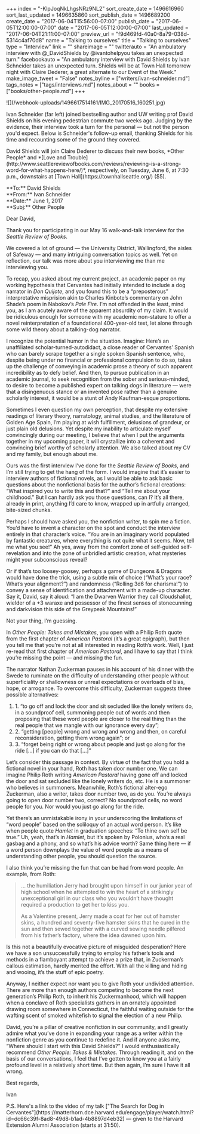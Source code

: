 +++
index = "-KlpJoqNkLhgsNRz9NL2"
sort_create_date = 1496616960
sort_last_updated = 1496635860
sort_publish_date = 1496689200
create_date = "2017-06-04T15:56:00-07:00"
publish_date = "2017-06-05T12:00:00-07:00"
date = "2017-06-05T12:00:00-07:00"
last_updated = "2017-06-04T21:11:00-07:00"
preview_url = "f9d469fd-40a0-8a79-038d-5314c4af70d8"
name = "Talking to ourselves"
title = "Talking to ourselves"
type = "Interview"
link = ""
shareimage = ""
twitterauto = "An ambulatory interview with @_DavidShields by @ivantohelpyou takes an unexpected turn."
facebookauto = "An ambulatory interview with David Shields by Ivan Schneider takes an unexpected turn. Shields will be at Town Hall tomorrow night with Claire Dederer, a great alternate to our Event of the Week."
make_image_tweet = "False"
notes_byline = ["writers/ivan-schneider.md"]
tags_notes = ["tags/interviews.md"]
notes_about = ""
books = ["books/other-people.md"]
+++
<p class="image-left">![](/webhook-uploads/1496617514161/IMG_20170516_160251.jpg)</p>

<p class="intro">
Ivan Schneider (far left) joined bestselling author and UW writing prof David Shields on his evening pedestrian commute two weeks ago. Judging by the evidence, their interview took a turn for the personal &mdash; but not the person you'd expect. Below is Schneider's follow-up email, thanking Shields for his time and recounting some of the ground they covered.</p>

<p class="intro">
David Shields will join Claire Dederer to discuss their new books, *Other People* and *[Love and Trouble](http://www.seattlereviewofbooks.com/reviews/reviewing-is-a-strong-word-for-what-happens-here/)*, respectively, on Tuesday, June 6, at 7:30 p.m., downstairs at [Town Hall](https://townhallseattle.org/) ($5).
</p>

<div class="break"></div>

<p class="noindent">**To:** David Shields<br>
**From:** Ivan Schneider<br>
**Date:** June 1, 2017<br>
**Subj:** Other People</p>

<p class="noindent">Dear David,</p>

<p class="noindent">Thank you for participating in our May 16 walk-and-talk interview for the <em>Seattle Review of Books</em>.</p>

We covered a lot of ground &mdash; the University District, Wallingford, the aisles of Safeway &mdash; and many intriguing conversation topics as well. Yet on reflection, our talk was more about you interviewing me than me interviewing you.

To recap, you asked about my current project, an academic paper on my working hypothesis that Cervantes had initially intended to include a dog narrator in <em>Don Quijote</em>, and you found this to be a “preposterous” interpretative misprision akin to Charles Kinbote’s commentary on John Shade’s poem in Nabokov’s <em>Pale Fire</em>. I’m not offended in the least, mind you, as I am acutely aware of the apparent absurdity of my claim. It would be ridiculous enough for someone with my academic non-stature to offer a novel reinterpretation of a foundational 400-year-old text, let alone through some wild theory about a talking-dog narrator.

I recognize the potential humor in the situation. Imagine: Here’s an unaffiliated scholar-turned-autodidact, a close reader of Cervantes’ Spanish who can barely scrape together a single spoken Spanish sentence, who, despite being under no financial or professional compulsion to do so, takes up the challenge of conveying in academic prose a theory of such apparent incredibility as to defy belief. And then, to pursue publication in an academic journal, to seek recognition from the sober and serious-minded, to desire to become a published expert on talking dogs in literature &mdash; were that a disingenuous stance or an invented pose rather than a genuine scholarly interest, it would be a stunt of Andy Kaufman-esque proportions.

Sometimes I even question my own perception, that despite my extensive readings of literary theory, narratology, animal studies, and the literature of Golden Age Spain, I’m playing at wish fulfillment, delusions of grandeur, or just plain old delusions. Yet despite my inability to articulate myself convincingly during our meeting, I believe that when I put the arguments together in my upcoming paper, it will crystallize into a coherent and convincing brief worthy of scholarly attention.
We also talked about my CV and my family, but enough about me.

Ours was the first interview I’ve done for the <em>Seattle Review of Books</em>, and I’m still trying to get the hang of the form. I would imagine that it’s easier to interview authors of fictional novels, as I would be able to ask basic questions about the nonfictional basis for the author’s fictional creations: “What inspired you to write this and that?” and “Tell me about your childhood.” But I can hardly ask you those questions, can I? It’s all there, already in print, anything I’d care to know, wrapped up in artfully arranged, bite-sized chunks.

Perhaps I should have asked you, the nonfiction writer, to spin me a fiction. You’d have to invent a character on the spot and conduct the interview entirely in that character’s voice. “You are in an imaginary world populated by fantastic creatures, where everything is not quite what it seems. Now, tell me what you see!” Ah yes, away from the comfort zone of self-guided self-revelation and into the zone of unbridled artistic creation, what mysteries might your subconscious reveal?

Or if that’s too loosey-goosey, perhaps a game of Dungeons &amp; Dragons would have done the trick, using a subtle mix of choice (“What’s your race? What’s your alignment?”) and randomness (“Rolling 3d6 for charisma!”) to convey a sense of identification and attachment with a made-up character. Say it, David, say it aloud: “I am the Dwarven Warrior they call Cloudshallot, wielder of a +3 waraxe and possessor of the finest senses of stonecunning and darkvision this side of the Greypeak Mountains!”

Not your thing, I’m guessing.

In <em>Other People: Takes and Mistakes</em>, you open with a Philip Roth quote from the first chapter of <em>American Pastoral</em> (it’s a great epigraph), but then you tell me that you’re not at all interested in reading Roth’s work. Well, I just re-read that first chapter of <em>American Pastoral</em>, and I have to say that I think you’re missing the point &mdash; and missing the fun.

The narrator Nathan Zuckerman pauses in his account of his dinner with the Swede to ruminate on the difficulty of understanding other people without superficiality or shallowness or unreal expectations or overloads of bias, hope, or arrogance. To overcome this difficulty, Zuckerman suggests three possible alternatives:

<ol>
<li>1. “to go off and lock the door and sit secluded like the lonely writers do, in a soundproof cell, summoning people out of words and then proposing that these word people are closer to the real thing than the real people that we mangle with our ignorance every day”;</li>

<li>2. “getting [people] wrong and wrong and wrong and then, on careful reconsideration, getting them wrong again”; or</li>

<li>3. “forget being right or wrong about people and just go along for the ride [&#8230;] if you can do that [&#8230;]”</li>
</ol>

Let’s consider this passage in context. By virtue of the fact that you hold a fictional novel in your hand, Roth has taken door number one. We can imagine Philip Roth writing <em>American Pastoral</em> having gone off and locked the door and sat secluded like the lonely writers do, etc. He is a summoner who believes in summoners.
Meanwhile, Roth’s fictional alter-ego Zuckerman, also a writer, takes door number two, as do you. You’re always going to open door number two, correct? No soundproof cells, no word people for you. Nor would you just go along for the ride.

Yet there’s an unmistakable irony in your underscoring the limitations of “word people” based on the soliloquy of an actual word person. It’s like when people quote <em>Hamlet</em> in graduation speeches: “To thine own self be true.” Uh, yeah, that’s in <em>Hamlet</em>, but it’s spoken by Polonius, who’s a real gasbag and a phony, and so what’s his advice worth? Same thing here &mdash; if a word person downplays the value of word people as a means of understanding other people, you should question the source.

I also think you’re missing the fun that can be had from word people. An example, from Roth:

<blockquote><p>&#8230; the humiliation Jerry had brought upon himself in our junior year of high school when he attempted to win the heart of a strikingly unexceptional girl in our class who you wouldn’t have thought required a production to get her to kiss you.</p>

<p>As a Valentine present, Jerry made a coat for her out of hamster skins, a hundred and seventy-five hamster skins that he cured in the sun and then sewed together with a curved sewing needle pilfered from his father’s factory, where the idea dawned upon him.</p></blockquote>

Is this not a beautifully evocative picture of misguided desperation? Here we have a son unsuccessfully trying to employ his father’s tools and methods in a flamboyant attempt to achieve a prize that, in Zuckerman’s callous estimation, hardly merited the effort. With all the killing and hiding and wooing, it’s the stuff of epic poetry.

Anyway, I neither expect nor want you to give Roth your undivided attention. There are more than enough authors competing to become the next generation’s Philip Roth, to inherit his Zuckermanhood, which will happen when a conclave of Roth specialists gathers in an ornately appointed drawing room somewhere in Connecticut, the faithful waiting outside for the wafting scent of smoked whitefish to signal the election of a new Philip.

David, you’re a pillar of creative nonfiction in our community, and I greatly admire what you’ve done in expanding your range as a writer within the nonfiction genre as you continue to redefine it. And if anyone asks me, “Where should I start with this David Shields?” I would enthusiastically recommend <em>Other People: Takes &amp; Mistakes</em>. Through reading it, and on the basis of our conversations, I feel that I’ve gotten to know you at a fairly profound level in a relatively short time. But then again, I’m sure I have it all wrong.

<p class="noindent">Best regards,</p>

<p class="noindent">Ivan</p>

<p class="noindent">P.S. Here's a link to the video of my talk ["The Search for Dog in Cervantes"](https://matterhorn.dce.harvard.edu/engage/player/watch.html?id=dc66c39f-8ad8-49d8-b1ad-4b8897d4eb32) &mdash; given to the Harvard Extension Alumni Association (starts at 31:50).</p>